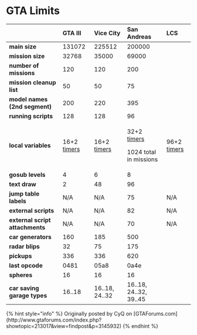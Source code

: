 # GTA Limits

<table>
  <thead>
    <tr>
      <th style="text-align:left"></th>
      <th style="text-align:left">GTA III</th>
      <th style="text-align:left">Vice City</th>
      <th style="text-align:left">San Andreas</th>
      <th style="text-align:left">LCS</th>
    </tr>
  </thead>
  <tbody>
    <tr>
      <td style="text-align:left"><b>main size</b>
      </td>
      <td style="text-align:left">131072</td>
      <td style="text-align:left">225512</td>
      <td style="text-align:left">200000</td>
      <td style="text-align:left"></td>
    </tr>
    <tr>
      <td style="text-align:left"><b>mission size</b>
      </td>
      <td style="text-align:left">32768</td>
      <td style="text-align:left">35000</td>
      <td style="text-align:left">69000</td>
      <td style="text-align:left"></td>
    </tr>
    <tr>
      <td style="text-align:left"><b>number of missions</b>
      </td>
      <td style="text-align:left">120</td>
      <td style="text-align:left">120</td>
      <td style="text-align:left">200</td>
      <td style="text-align:left"></td>
    </tr>
    <tr>
      <td style="text-align:left"><b>mission cleanup list</b>
      </td>
      <td style="text-align:left">50</td>
      <td style="text-align:left">50</td>
      <td style="text-align:left">75</td>
      <td style="text-align:left"></td>
    </tr>
    <tr>
      <td style="text-align:left"><b>model names (2nd segment)</b>
      </td>
      <td style="text-align:left">200</td>
      <td style="text-align:left">220</td>
      <td style="text-align:left">395</td>
      <td style="text-align:left"></td>
    </tr>
    <tr>
      <td style="text-align:left"><b>running scripts</b>
      </td>
      <td style="text-align:left">128</td>
      <td style="text-align:left">128</td>
      <td style="text-align:left">96</td>
      <td style="text-align:left"></td>
    </tr>
    <tr>
      <td style="text-align:left"><b>local variables</b>
      </td>
      <td style="text-align:left">16+2 <a href="../coding/variables.md#timer-variables">timers</a>
      </td>
      <td style="text-align:left">16+2 <a href="../coding/variables.md#timer-variables">timers</a>
      </td>
      <td style="text-align:left">
        <p>32+2 <a href="../coding/variables.md#timer-variables">timers</a>
        </p>
        <p>1024 total in missions</p>
      </td>
      <td style="text-align:left">96+2 <a href="../coding/variables.md#timer-variables">timers</a>
      </td>
    </tr>
    <tr>
      <td style="text-align:left"><b>gosub levels</b>
      </td>
      <td style="text-align:left">4</td>
      <td style="text-align:left">6</td>
      <td style="text-align:left">8</td>
      <td style="text-align:left"></td>
    </tr>
    <tr>
      <td style="text-align:left"><b>text draw</b>
      </td>
      <td style="text-align:left">2</td>
      <td style="text-align:left">48</td>
      <td style="text-align:left">96</td>
      <td style="text-align:left"></td>
    </tr>
    <tr>
      <td style="text-align:left"><b>jump table labels</b>
      </td>
      <td style="text-align:left">N/A</td>
      <td style="text-align:left">N/A</td>
      <td style="text-align:left">75</td>
      <td style="text-align:left">N/A</td>
    </tr>
    <tr>
      <td style="text-align:left"><b>external scripts</b>
      </td>
      <td style="text-align:left">N/A</td>
      <td style="text-align:left">N/A</td>
      <td style="text-align:left">82</td>
      <td style="text-align:left">N/A</td>
    </tr>
    <tr>
      <td style="text-align:left"><b>external script attachments</b>
      </td>
      <td style="text-align:left">N/A</td>
      <td style="text-align:left">N/A</td>
      <td style="text-align:left">70</td>
      <td style="text-align:left">N/A</td>
    </tr>
    <tr>
      <td style="text-align:left"><b>car generators</b>
      </td>
      <td style="text-align:left">160</td>
      <td style="text-align:left">185</td>
      <td style="text-align:left">500</td>
      <td style="text-align:left"></td>
    </tr>
    <tr>
      <td style="text-align:left"><b>radar blips</b>
      </td>
      <td style="text-align:left">32</td>
      <td style="text-align:left">75</td>
      <td style="text-align:left">175</td>
      <td style="text-align:left"></td>
    </tr>
    <tr>
      <td style="text-align:left"><b>pickups</b>
      </td>
      <td style="text-align:left">336</td>
      <td style="text-align:left">336</td>
      <td style="text-align:left">620</td>
      <td style="text-align:left"></td>
    </tr>
    <tr>
      <td style="text-align:left"><b>last opcode</b>
      </td>
      <td style="text-align:left">0481</td>
      <td style="text-align:left">05a8</td>
      <td style="text-align:left">0a4e</td>
      <td style="text-align:left"></td>
    </tr>
    <tr>
      <td style="text-align:left"><b>spheres</b>
      </td>
      <td style="text-align:left">16</td>
      <td style="text-align:left">16</td>
      <td style="text-align:left">16</td>
      <td style="text-align:left"></td>
    </tr>
    <tr>
      <td style="text-align:left"><b>car saving garage types</b>
      </td>
      <td style="text-align:left">16..18</td>
      <td style="text-align:left">16..18, 24..32</td>
      <td style="text-align:left">16..18, 24..32, 39..45</td>
      <td style="text-align:left"></td>
    </tr>
  </tbody>
</table>{% hint style="info" %}
Originally posted by CyQ on [GTAForums.com](http://www.gtaforums.com/index.php?showtopic=213017&view=findpost&p=3145932)
{% endhint %}



